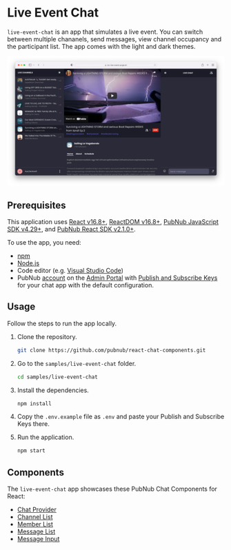 # Live Event Chat

`live-event-chat` is an app that simulates a live event. You can switch between multiple chananels,
send messages, view channel occupancy and the participant list. The app comes with the light and
dark themes.

![Life event chat app for React](screenshot.png)

## Prerequisites

This application uses [React v16.8+](https://www.npmjs.com/package/react/v/16.8.0),
[ReactDOM v16.8+](https://www.npmjs.com/package/react-dom),
[PubNub JavaScript SDK v4.29+](https://www.pubnub.com/docs/sdks/javascript/), and
[PubNub React SDK v2.1.0+](https://www.pubnub.com/docs/chat/react/setup).

To use the app, you need:

- [npm](https://docs.npmjs.com/cli/v6/commands/npm-install)
- [Node.js](https://nodejs.org/en/download/)
- Code editor (e.g. [Visual Studio Code](https://code.visualstudio.com/download))
- PubNub [account](https://www.pubnub.com/docs/setup/account-setup) on the
  [Admin Portal](https://admin.pubnub.com/) with
  [Publish and Subscribe Keys](https://www.pubnub.com/docs/basics/initialize-pubnub) for your chat
  app with the default configuration.

## Usage

Follow the steps to run the app locally.

1. Clone the repository.

   ```bash
   git clone https://github.com/pubnub/react-chat-components.git
   ```

1. Go to the `samples/live-event-chat` folder.

   ```bash
   cd samples/live-event-chat
   ```

1. Install the dependencies.

   ```bash
   npm install
   ```

1. Copy the `.env.example` file as `.env` and paste your Publish and Subscribe Keys there.

1. Run the application.

   ```bash
   npm start
   ```

## Components

The `live-event-chat` app showcases these PubNub Chat Components for React:

- [Chat Provider](https://pubnub.github.io/react-chat-components/docs/?path=/docs/components-chat-provider--default)
- [Channel List](https://pubnub.github.io/react-chat-components/docs/?path=/docs/components-channel-list--default)
- [Member List](https://pubnub.github.io/react-chat-components/docs/?path=/docs/components-member-list--default)
- [Message List](https://pubnub.github.io/react-chat-components/docs/?path=/docs/components-message-list--default)
- [Message Input](https://pubnub.github.io/react-chat-components/docs/?path=/docs/components-message-input--default)
